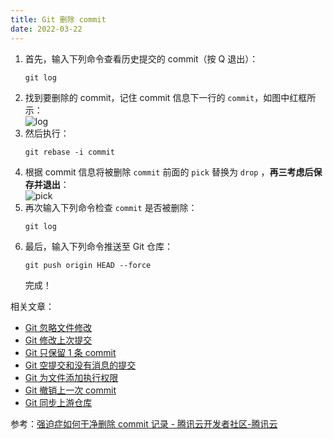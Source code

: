 ```yaml
---
title: Git 删除 commit
date: 2022-03-22
---
```


1. 首先，输入下列命令查看历史提交的 commit（按 Q 退出）：
   ```
   git log
   ```
2. 找到要删除的 commit，记住 commit 信息下一行的 `commit`，如图中红框所示：  
   ![log](/Git-Delete-Commit/log.png)
3. 然后执行：
   ```
   git rebase -i commit
   ```
4. 根据 commit 信息将被删除 `commit` 前面的 `pick` 替换为 `drop` ，**再三考虑后保存并退出**：  
   ![pick](/Git-Delete-Commit/pick.png)
5. 再次输入下列命令检查 `commit` 是否被删除：
   ```
   git log
   ```
6. 最后，输入下列命令推送至 Git 仓库：
   ```
   git push origin HEAD --force
   ```
   完成！

相关文章：

- [Git 忽略文件修改](/Git-skip-worktree)
- [Git 修改上次提交](/Git-commit-amend)
- [Git 只保留 1 条 commit](/Git-only-keep-1-commit)
- [Git 空提交和没有消息的提交](/Git-empty-commit-and-empty-message)
- [Git 为文件添加执行权限](/Git-update-index-chmod=+x)
- [Git 撤销上一次 commit](/Git-reset-soft-HEAD~1)
- [Git 同步上游仓库](/Git-fetch-upstream)

参考：[强迫症如何干净删除 commit 记录 - 腾讯云开发者社区-腾讯云](https://cloud.tencent.com/developer/article/1511875)
